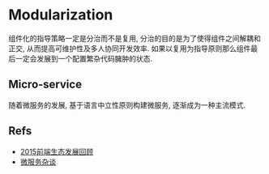 # Modularization

组件化的指导策略一定是分治而不是复用, 分治的目的是为了使得组件之间解耦和正交, 从而提高可维护性及多人协同开发效率. 如果以复用为指导原则那么组件最后一定会发展到一个配置繁杂代码臃肿的状态.

## Micro-service
随着微服务的发展, 基于语言中立性原则构建微服务, 逐渐成为一种主流模式.

## Refs
* [2015前端生态发展回顾](https://github.com/kuitos/kuitos.github.io/issues/32)
* [微服务杂谈](https://www.rowkey.me/blog/2019/05/30/msa/)